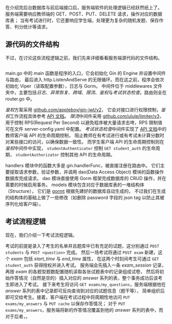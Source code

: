 在介绍完后台数据库与前后端接口后，服务端软件的处理逻辑已经跃然纸上了。
服务端需要响应教师端的 GET、POST、PUT、DELETE 请求，操作对应的数据库表；
当有考试进行时，它还要响应学生端，处理更为复杂的随机发题、保存作答、判分统计等请求。

## 源代码的文件结构

不过，在讨论这些流程逻辑之前，我们先来详细看看服务端源代码的文件结构。

```

```

main.go 中的 main 函数是程序的入口，它会初始化 Gin 的 Engine 并设置中间件与路由，
最后进入 http.ListenAndServe 的无限循环。而在这之前，程序会依次初始化 Viper（读取配置参数），日志与 Gorm。
中间件位于 middlewares 文件夹中，主要包括*日志*、*异常恢复*、*跨域*、*限流*、*鉴权*与*考试状态检查*。路由则全在 router.go 中。

*鉴权*方案采用 [github.com/appleboy/gin-jwt/v2](https://github.com/appleboy/gin-jwt)，
它会对接口进行权限控制，*鉴权*工作流程具体参考 [API 文档](./api.md)。
*限流*中间件采用 [github.com/ulule/limiter/v3](https://github.com/ulule/limiter)，
用于控制 RPS(Request Per Second) 以避免程序被大量请求击垮，RPS 限制值可在文件 server-config.yaml 中配置。
*考试状态检查*中间件实现了 [API 文档](./api.md)中的教师客户端 API 的生命周期控制，
阻止教师在有考试进行或有考试未计算分数时对某些接口的访问，以确保数据一致性。
而学生客户端 API 的生命周期控制则在*鉴权*中间件中实现，
`studentAuthenticator` 控制 `GET student_auth` 的生命周期，
`studentAuthorizator` 控制其他 API 的生命周期。

handlers 模块中的函数大多是 gin.handlerFunc，被直接注册在路由中。
它们主要提取请求参数，验证参数，并调用 dao(Data Access Object) 模块的函数操作数据库完成请求。
dao 模块直接使用 Gorm 框架完成数据库的 CRUD 操作，并在需要的时候启用事务。
models 模块包含对应于数据库表的一堆结构体（Structure），
它们是 [gormt](https://github.com/xxjwxc/gormt) 根据先建好的数据库自动生成的，
不过我们在生成的结构体的基础上做了一些修改（如删除 password 字段的 json tag 以防止其被序列化给客户端）。

## 考试流程逻辑

现在，我们介绍一下考试流程逻辑。

考试的前提是录入了考生的名单并且题库中已有充足的试题，这分别通过 `POST students` 与 `POST <question>` 完成。
然后一场考试将通过 `POST exam` 新建，这个 *exam* 包括 *start_time* 与 *end_time* 属性，
在这两个时刻间考生可通过 `GET student_auth` 获得授权并进入考试。
服务端会先插入一条 *exam_session* 记录，再按 *exam* 的各题型题数配置随机读取各张试题表中的记录组成试卷，
然后将初始作答情况（自然是空的）插入对应的 *answer* 系列的表，整个事务成功后该考生即进入了考试。
接下来考生将访问 `GET exams/my_questions`，服务端根据他在 *answer* 系列的表中记录即可反向查询到对应的试题信息（题干等），
简单组织后即可交给考生。接着，客户端在考试过程中将周期性地访问 `PUT exams/my_answers` 与 `PUT cache` 以保存作答情况；
对于 `PUT exams/my_answers`，服务端将新的作答情况覆盖到他的 *answer* 系列的表中，而对于后者，。



